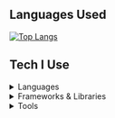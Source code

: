 ## Languages Used

[![Top Langs](https://github-readme-stats.vercel.app/api/top-langs/?username=YOUR_GITHUB_USERNAME&layout=compact)](https://github.com/anuraghazra/github-readme-stats)


## Tech I Use

<details>
  <summary>Languages</summary>

  - Python  
  - C++  
  - MATLAB
</details>

<details>
  <summary>Frameworks & Libraries</summary>

  - AWS  
  - PyTorch  
  - CUDA  
  - OpenAI API  
  - SQL  
  - Agile (methodology)
</details>

<details>
  <summary>Tools</summary>

  - GitHub  
  - Docker  
  - Linux  
  - Microsoft OS
</details>

